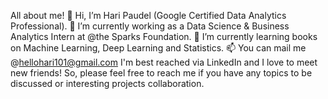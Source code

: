 All about me!
👋 Hi, I’m Hari Paudel (Google Certified Data Analytics Professional).
👀 I’m currently working as a Data Science & Business Analytics Intern at @the Sparks Foundation.
🌱 I’m currently learning books on Machine Learning, Deep Learning and Statistics.
📫 You can mail me @hellohari101@gmail.com
I'm best reached via LinkedIn and I love to meet new friends! So, please feel free to reach me if you have any topics to be discussed or interesting projects collaboration.
